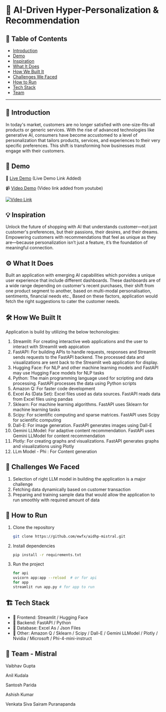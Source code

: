 # 🚀 AI-Driven Hyper-Personalization & Recommendation

## 📌 Table of Contents
- [Introduction](#introduction)
- [Demo](#demo)
- [Inspiration](#inspiration)
- [What It Does](#what-it-does)
- [How We Built It](#how-we-built-it)
- [Challenges We Faced](#challenges-we-faced)
- [How to Run](#how-to-run)
- [Tech Stack](#tech-stack)
- [Team](#team)

---

## 🎯 Introduction
In today's market, customers are no longer satisfied with one-size-fits-all products or generic services. With the rise of advanced technologies like generative AI, consumers have become accustomed to a level of personalization that tailors products, services, and experiences to their very specific preferences. This shift is transforming how businesses must engage with their customers.

## 🎥 Demo
🔗 [Live Demo](https://huggingface.co/spaces/Vaibhav84/RecommendationApp) (Live Demo Link Added)

📹 [Video Demo](https://youtu.be/bV7JA8PVZhk) (Video link added from youtube)  

[![Video Link](https://img.youtube.com/vi/bV7JA8PVZhk/hqdefault.jpg)](https://youtu.be/bV7JA8PVZhk)

## 💡 Inspiration
Unlock the future of shopping with AI that understands customer—not just customer's preferences, but their passions, their desires, and their dreams. Empowering customers with recommendations that feel as unique as they are—because personalization isn’t just a feature, it’s the foundation of meaningful connection.

## ⚙️ What It Does
Built an application with emerging AI capabilities which porvides a unique user experience that include different dashboards. These dashboards are of a wide range depending on customer's recent purchases, their shift from one product segment to another, based on multi-modal personalisation, sentiments, financial needs etc., Based on these factors, application would fetch the right suggestions to cater the customer needs.

## 🛠️ How We Built It
Application is build by utilizing the below techonologies:
1. Streamlit: For creating interactive web applications and the user to interact with Streamlit web appication
2. FastAPI: For building APIs to handle requests, responses and Streamlit sends requests to the FastAPI backend. The processed data and visualizations are sent back to the Streamlit web application for display.
3. Hugging Face: For NLP and other machine learning models and FastAPI may use Hugging Face models for NLP tasks
4. Python: The main programming language used for scripting and data processing. FastAPI processes the data using Python scripts
5. Amazon Q: For faster code development 
6. Excel As (Data Set): Excel files used as data sources. FastAPI reads data from Excel files using pandas
7. Sklearn: For machine learning algorithms. FastAPI uses Sklearn for machine learning tasks
8. Scipy: For scientific computing and sparse matrices. FastAPI uses Scipy for scientific computing
9. Dall-E: For image generation. FastAPI generates images using Dall-E
10. Gemini LLModel: For adaptive content recommendation. FastAPI uses Gemini LLModel for content recommendation
11. Plotly: For creating graphs and visualizations. FastAPI generates graphs and visualizations using Plotly
12. LLm Model - Phi : For Content generation

## 🚧 Challenges We Faced
1. Selection of right LLM model in building the application is a major challenge
2. Fetching data dynamically based on customer transaction
3. Preparing and training sample data that would allow the application to run smoothly with required amount of data

## 🏃 How to Run
1. Clone the repository  
   ```sh
   git clone https://github.com/ewfx/aidhp-mistral.git
   ```
2. Install dependencies  
   ```sh
   pip install -r requirements.txt
   ```
3. Run the project  
   ```sh
   for api
   uvicorn app:app --reload  # or for api
   for app
   streamlit run app.py # for app to run
   ```

## 🏗️ Tech Stack
- 🔹 Frontend: Streamlit / Hugging Face
- 🔹 Backend: FastAPI / Python 
- 🔹 Database: Excel As / Json Files
- 🔹 Other: Amazon Q / Sklearn / Scipy / Dall-E / Gemini LLModel / Plotly / Nvidia / Microsoft / Phi-4-mini-instruct

## 👥 Team - Mistral
Vaibhav Gupta 

Anil Kudala 

Santosh Parida 

Ashish Kumar 

Venkata Siva Sairam Puranapanda 

